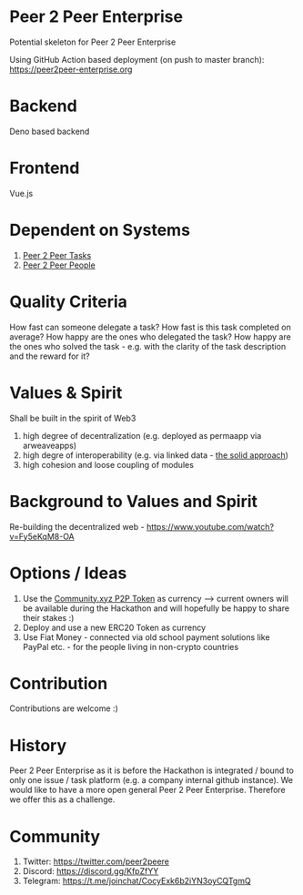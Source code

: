 # Peer 2 Peer Enterprise
Potential skeleton for Peer 2 Peer Enterprise  

Using GitHub Action based deployment (on push to master branch):
https://peer2peer-enterprise.org 


# Backend 
Deno based backend

# Frontend
Vue.js

# Dependent on Systems
1. [Peer 2 Peer Tasks](https://peer2peer-enterprise.org:1443/) 
2. [Peer 2 Peer People](https://peer2peer-enterprise.org:3443/)

# Quality Criteria
How fast can someone delegate a task?
How fast is this task completed on average?
How happy are the ones who delegated the task?
How happy are the ones who solved the task - e.g. with the clarity of the task description and the reward for it?

# Values & Spirit
Shall be built in the spirit of Web3  
1. high degree of decentralization (e.g. deployed as permaapp via arweaveapps)  
2. high degre of interoperability (e.g. via linked data - [the solid approach](https://www.youtube.com/watch?v=Fy5eKqM8-OA))  
3. high cohesion and loose coupling of modules  

# Background to Values and Spirit
Re-building the decentralized web - https://www.youtube.com/watch?v=Fy5eKqM8-OA 
 
# Options / Ideas
1. Use the [Community.xyz P2P Token](https://community.xyz/#vyDjA2UggLj12tcFR-lKAo1kKaZyNeAM2twEJ62xkco/tokens) as currency --> current owners will be available during the Hackathon and will hopefully be happy to share their stakes :) 
2. Deploy and use a new ERC20 Token as currency
3. Use Fiat Money - connected via old school payment solutions like PayPal etc. - for the people living in non-crypto countries 


# Contribution
Contributions are welcome :)

# History
Peer 2 Peer Enterprise as it is before the Hackathon is integrated / bound to only one issue / task platform (e.g. a company internal github instance). We would like to have a more open general Peer 2 Peer Enterprise. Therefore we offer this as a challenge. 


# Community
1. Twitter: https://twitter.com/peer2peere
2. Discord: https://discord.gg/KfpZfYY
3. Telegram: https://t.me/joinchat/CocyExk6b2iYN3oyCQTgmQ





